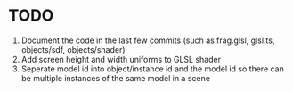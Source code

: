 # TODO

1) Document the code in the last few commits (such as frag.glsl, glsl.ts, objects/sdf, objects/shader)
2) Add screen height and width uniforms to GLSL shader
3) Seperate model id into object/instance id and the model id so there can be multiple instances of the same model in a scene
